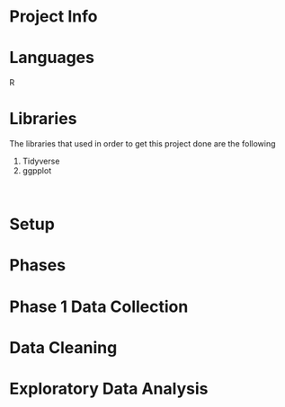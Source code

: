 Project Info
=
Languages
=
R<br>

Libraries
=
The libraries that used in order to get this project done are the following 
1. Tidyverse
2. ggpplot
<br>

Setup
=
Phases
=
Phase 1 
Data Collection
= 
Data Cleaning
=
Exploratory Data Analysis 
=
